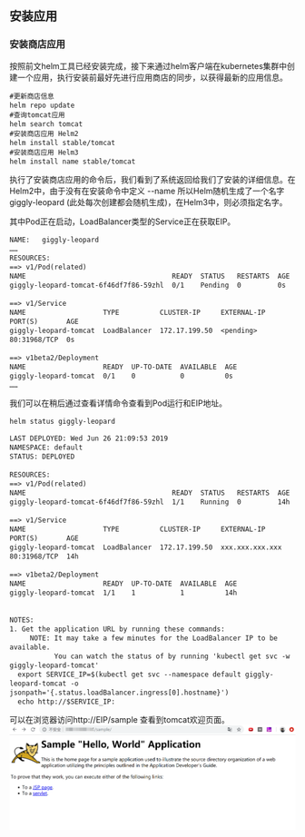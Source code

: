 ## 安装应用

### 安装商店应用

按照前文helm工具已经安装完成，接下来通过helm客户端在kubernetes集群中创建一个应用，执行安装前最好先进行应用商店的同步，以获得最新的应用信息。

```
#更新商店信息
helm repo update
#查询tomcat应用
helm search tomcat
#安装商店应用 Helm2
helm install stable/tomcat
#安装商店应用 Helm3
helm install name stable/tomcat
```

执行了安装商店应用的命令后，我们看到了系统返回给我们了安装的详细信息。在Helm2中，由于没有在安装命令中定义 --name 所以Helm随机生成了一个名字 giggly-leopard
(此处每次创建都会随机生成)，在Helm3中，则必须指定名字。

其中Pod正在启动，LoadBalancer类型的Service正在获取EIP。

```
NAME:   giggly-leopard
……
RESOURCES:
==> v1/Pod(related)
NAME                                    READY  STATUS   RESTARTS  AGE
giggly-leopard-tomcat-6f46df7f86-59zhl  0/1    Pending  0         0s

==> v1/Service
NAME                   TYPE          CLUSTER-IP     EXTERNAL-IP  PORT(S)       AGE
giggly-leopard-tomcat  LoadBalancer  172.17.199.50  <pending>    80:31968/TCP  0s

==> v1beta2/Deployment
NAME                   READY  UP-TO-DATE  AVAILABLE  AGE
giggly-leopard-tomcat  0/1    0           0          0s
……
```

我们可以在稍后通过查看详情命令查看到Pod运行和EIP地址。

```
helm status giggly-leopard
```

```
LAST DEPLOYED: Wed Jun 26 21:09:53 2019
NAMESPACE: default
STATUS: DEPLOYED

RESOURCES:
==> v1/Pod(related)
NAME                                    READY  STATUS   RESTARTS  AGE
giggly-leopard-tomcat-6f46df7f86-59zhl  1/1    Running  0         14h

==> v1/Service
NAME                   TYPE          CLUSTER-IP     EXTERNAL-IP      PORT(S)       AGE
giggly-leopard-tomcat  LoadBalancer  172.17.199.50  xxx.xxx.xxx.xxx  80:31968/TCP  14h

==> v1beta2/Deployment
NAME                   READY  UP-TO-DATE  AVAILABLE  AGE
giggly-leopard-tomcat  1/1    1           1          14h


NOTES:
1. Get the application URL by running these commands:
     NOTE: It may take a few minutes for the LoadBalancer IP to be available.
           You can watch the status of by running 'kubectl get svc -w giggly-leopard-tomcat'
  export SERVICE_IP=$(kubectl get svc --namespace default giggly-leopard-tomcat -o jsonpath='{.status.loadBalancer.ingress[0].hostname}')
  echo http://$SERVICE_IP:
```

可以在浏览器访问http://EIP/sample 查看到tomcat欢迎页面。 ![](/images/helm/tomcat.png)
